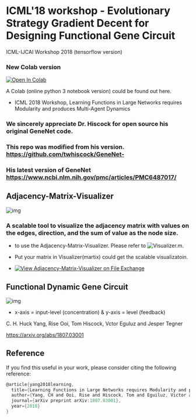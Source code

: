 # ICML'18 workshop - Evolutionary Strategy Gradient Decent for Designing Functional Gene Circuit
ICML-IJCAI Workshop 2018 (tensorflow version)

### New Colab version 

[![Open In Colab](https://colab.research.google.com/assets/colab-badge.svg)](https://colab.research.google.com/github/huckiyang/EvoluGeneNet-Adjacency-Matrix-Visualizer/blob/master/EvoluGeneNet_ICML2018_CompBioWorkshop.ipynb)

A Colab (online python 3 notebook version) could be found out here. 

- ICML 2018 Workshop, Learning Functions in Large Networks requires Modularity and produces Multi-Agent Dynamics

### We sincerely appreciate Dr. Hiscock for open source his original GeneNet code.
### This repo was modified from his version. https://github.com/twhiscock/GeneNet-
### His latest version of GeneNet https://www.ncbi.nlm.nih.gov/pmc/articles/PMC6487017/

## Adjacency-Matrix-Visualizer

![img](https://github.com/huckiyang/EvoluGeneNet-Adjacency-Matrix-Visualizer/blob/master/img/Fig4.png)

### A scalable tool to visualize the adjacency matrix with values on the edges, direction, and the sum of value as the node size.

- to use the Adjacency-Matrix-Visualizer. Please refer to ![Visualizer.m](https://github.com/huckiyang/EvoluGeneNet-Adjacency-Matrix-Visualizer/blob/master/Adj_Network_Visualization/Visualizer.m). 

- Put your matrix in Visualizer(martix) could get the scalable visualizatoin. 

- [![View Adjacency-Matrix-Visualizer on File Exchange](https://www.mathworks.com/matlabcentral/images/matlab-file-exchange.svg)](https://jp.mathworks.com/matlabcentral/fileexchange/73772-adjacency-matrix-visualizer)

## Functional Dynamic Gene Circuit

![img](https://github.com/huckiyang/EvoluGeneNet-Adjacency-Matrix-Visualizer/blob/master/img/frenchflag_gene_circuit.png)

- x-axis = input-level (concentration) & y-axis = level (feedback)

C. H. Huck Yang, Rise Ooi, Tom Hiscock, Vctor Eguluz and Jesper Tegner

https://arxiv.org/abs/1807.03001

## Reference

If you find this useful in your work, please consider citing the following reference:
```c
@article{yang2018learning,
  title={Learning Functions in Large Networks requires Modularity and produces Multi-Agent Dynamics},
  author={Yang, CH and Ooi, Rise and Hiscock, Tom and Eguiluz, Victor and Tegner, Jesper},
  journal={arXiv preprint arXiv:1807.03001},
  year={2018}
}
```
